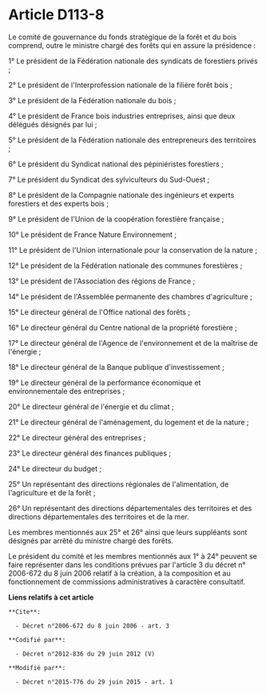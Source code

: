 # Article D113-8

Le comité de gouvernance du fonds stratégique de la forêt et du bois comprend, outre le ministre chargé des forêts qui en
assure la présidence : 

1° Le président de la Fédération nationale des syndicats de forestiers privés ; 

2° Le président de l'Interprofession nationale de la filière forêt bois ; 

3° Le président de la Fédération nationale du bois ; 

4° Le président de France bois industries entreprises, ainsi que deux délégués désignés par lui ; 

5° Le président de la Fédération nationale des entrepreneurs des territoires ; 

6° Le président du Syndicat national des pépiniéristes forestiers ; 

7° Le président du Syndicat des sylviculteurs du Sud-Ouest ; 

8° Le président de la Compagnie nationale des ingénieurs et experts forestiers et des experts bois ; 

9° Le président de l'Union de la coopération forestière française ; 

10° Le président de France Nature Environnement ; 

11° Le président de l'Union internationale pour la conservation de la nature ; 

12° Le président de la Fédération nationale des communes forestières ; 

13° Le président de l'Association des régions de France ; 

14° Le président de l'Assemblée permanente des chambres d'agriculture ; 

15° Le directeur général de l'Office national des forêts ; 

16° Le directeur général du Centre national de la propriété forestière ; 

17° Le directeur général de l'Agence de l'environnement et de la maîtrise de l'énergie ; 

18° Le directeur général de la Banque publique d'investissement ; 

19° Le directeur général de la performance économique et environnementale des entreprises ; 

20° Le directeur général de l'énergie et du climat ; 

21° Le directeur général de l'aménagement, du logement et de la nature ; 

22° Le directeur général des entreprises ; 

23° Le directeur général des finances publiques ; 

24° Le directeur du budget ; 

25° Un représentant des directions régionales de l'alimentation, de l'agriculture et de la forêt ; 

26° Un représentant des directions départementales des territoires et des directions départementales des territoires et de la
mer. 

Les membres mentionnés aux 25° et 26° ainsi que leurs suppléants sont désignés par arrêté du ministre chargé des forêts. 

Le président du comité et les membres mentionnés aux 1° à 24° peuvent se faire représenter dans les conditions prévues par
l'article 3 du décret n° 2006-672 du 8 juin 2006 relatif à la création, à la composition et au fonctionnement de commissions
administratives à caractère consultatif.

**Liens relatifs à cet article**

	**Cite**:

	  - Décret n°2006-672 du 8 juin 2006 - art. 3

	**Codifié par**:

	  - Décret n°2012-836 du 29 juin 2012 (V)

	**Modifié par**:

	  - Décret n°2015-776 du 29 juin 2015 - art. 1
